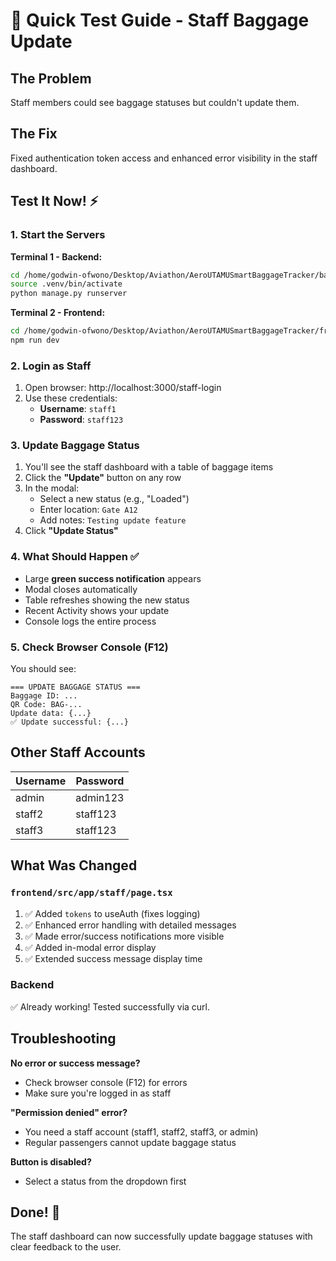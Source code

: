 # 🚀 Quick Test Guide - Staff Baggage Update

## The Problem
Staff members could see baggage statuses but couldn't update them.

## The Fix
Fixed authentication token access and enhanced error visibility in the staff dashboard.

## Test It Now! ⚡

### 1. Start the Servers

**Terminal 1 - Backend:**
```bash
cd /home/godwin-ofwono/Desktop/Aviathon/AeroUTAMUSmartBaggageTracker/backend
source .venv/bin/activate
python manage.py runserver
```

**Terminal 2 - Frontend:**
```bash
cd /home/godwin-ofwono/Desktop/Aviathon/AeroUTAMUSmartBaggageTracker/frontend
npm run dev
```

### 2. Login as Staff
1. Open browser: http://localhost:3000/staff-login
2. Use these credentials:
   - **Username**: `staff1`
   - **Password**: `staff123`

### 3. Update Baggage Status
1. You'll see the staff dashboard with a table of baggage items
2. Click the **"Update"** button on any row
3. In the modal:
   - Select a new status (e.g., "Loaded")
   - Enter location: `Gate A12`
   - Add notes: `Testing update feature`
4. Click **"Update Status"**

### 4. What Should Happen ✅
- Large **green success notification** appears
- Modal closes automatically  
- Table refreshes showing the new status
- Recent Activity shows your update
- Console logs the entire process

### 5. Check Browser Console (F12)
You should see:
```
=== UPDATE BAGGAGE STATUS ===
Baggage ID: ...
QR Code: BAG-...
Update data: {...}
✅ Update successful: {...}
```

## Other Staff Accounts

| Username | Password |
|----------|----------|
| admin | admin123 |
| staff2 | staff123 |
| staff3 | staff123 |

## What Was Changed

### `frontend/src/app/staff/page.tsx`
1. ✅ Added `tokens` to useAuth (fixes logging)
2. ✅ Enhanced error handling with detailed messages
3. ✅ Made error/success notifications more visible
4. ✅ Added in-modal error display
5. ✅ Extended success message display time

### Backend
✅ Already working! Tested successfully via curl.

## Troubleshooting

**No error or success message?**
- Check browser console (F12) for errors
- Make sure you're logged in as staff

**"Permission denied" error?**
- You need a staff account (staff1, staff2, staff3, or admin)
- Regular passengers cannot update baggage status

**Button is disabled?**
- Select a status from the dropdown first

## Done! 🎉
The staff dashboard can now successfully update baggage statuses with clear feedback to the user.
